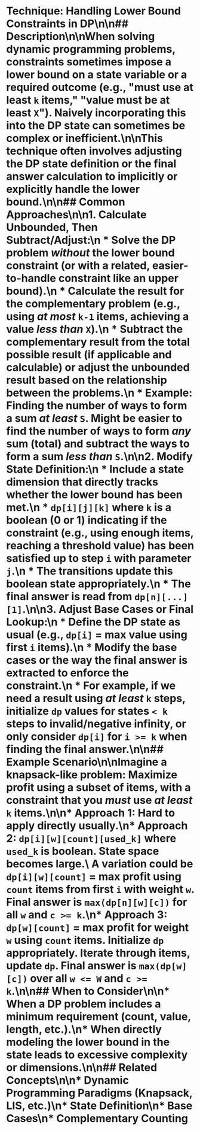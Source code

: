 # Technique: Handling Lower Bound Constraints in DP\n\n## Description\n\nWhen solving dynamic programming problems, constraints sometimes impose a lower bound on a state variable or a required outcome (e.g., \"must use at least `k` items,\" \"value must be at least `X`\"). Naively incorporating this into the DP state can sometimes be complex or inefficient.\n\nThis technique often involves adjusting the DP state definition or the final answer calculation to implicitly or explicitly handle the lower bound.\n\n## Common Approaches\n\n1.  **Calculate Unbounded, Then Subtract/Adjust:**\n    *   Solve the DP problem *without* the lower bound constraint (or with a related, easier-to-handle constraint like an upper bound).\n    *   Calculate the result for the complementary problem (e.g., using *at most* `k-1` items, achieving a value *less than* `X`).\n    *   Subtract the complementary result from the total possible result (if applicable and calculable) or adjust the unbounded result based on the relationship between the problems.\n    *   **Example:** Finding the number of ways to form a sum *at least* `S`. Might be easier to find the number of ways to form *any* sum (total) and subtract the ways to form a sum *less than* `S`.\n\n2.  **Modify State Definition:**\n    *   Include a state dimension that directly tracks whether the lower bound has been met.\n    *   `dp[i][j][k]` where `k` is a boolean (0 or 1) indicating if the constraint (e.g., using enough items, reaching a threshold value) has been satisfied up to step `i` with parameter `j`.\n    *   The transitions update this boolean state appropriately.\n    *   The final answer is read from `dp[n][...][1]`.\n\n3.  **Adjust Base Cases or Final Lookup:**\n    *   Define the DP state as usual (e.g., `dp[i]` = max value using first `i` items).\n    *   Modify the base cases or the way the final answer is extracted to enforce the constraint.\n    *   For example, if we need a result using *at least* `k` steps, initialize `dp` values for states `< k` steps to invalid/negative infinity, or only consider `dp[i]` for `i >= k` when finding the final answer.\n\n## Example Scenario\n\nImagine a knapsack-like problem: Maximize profit using a subset of items, with a constraint that you *must* use *at least* `k` items.\n\n*   **Approach 1:** Hard to apply directly usually.\n*   **Approach 2:** `dp[i][w][count][used_k]` where `used_k` is boolean. State space becomes large.\ A variation could be `dp[i][w][count]` = max profit using `count` items from first `i` with weight `w`. Final answer is `max(dp[n][w][c])` for all `w` and `c >= k`.\n*   **Approach 3:** `dp[w][count]` = max profit for weight `w` using `count` items. Initialize `dp` appropriately. Iterate through items, update `dp`. Final answer is `max(dp[w][c])` over all `w <= W` and `c >= k`.\n\n## When to Consider\n\n*   When a DP problem includes a minimum requirement (count, value, length, etc.).\n*   When directly modeling the lower bound in the state leads to excessive complexity or dimensions.\n\n## Related Concepts\n\n*   Dynamic Programming Paradigms (Knapsack, LIS, etc.)\n*   State Definition\n*   Base Cases\n*   Complementary Counting 